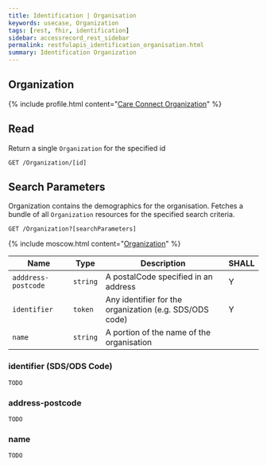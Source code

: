 ```yaml
---
title: Identification | Organisation
keywords: usecase, Organization
tags: [rest, fhir, identification]
sidebar: accessrecord_rest_sidebar
permalink: restfulapis_identification_organisation.html
summary: Identification Organization
---
```


## Organization ##

{% include profile.html content="[Care Connect Organization](http://www.interopen.org/candidate-profiles/care-connect/CareConnect-Organization-1.html)" %}

## Read ##

Return a single `Organization` for the specified id

```http
GET /Organization/[id]
```

## Search Parameters ##

Organization contains the demographics for the organisation. Fetches a bundle of all `Organization` resources for the specified search criteria.

```http
GET /Organization?[searchParameters]
```

{% include moscow.html content="[Organization](https://www.hl7.org/fhir/DSTU2/organization.html#search)" %}

| Name | Type | Description | SHALL |
|------|------|-------------|-------|
| `adddress-postcode` | `string` | A postalCode specified in an address | Y |
| `identifier` | `token` | 	Any identifier for the organization (e.g. SDS/ODS code) | Y |
| `name` | `string` | A portion of the name of the organisation | |


### identifier (SDS/ODS Code) ###

```
TODO
```

### address-postcode

```
TODO
```

### name ###

```
TODO
```
